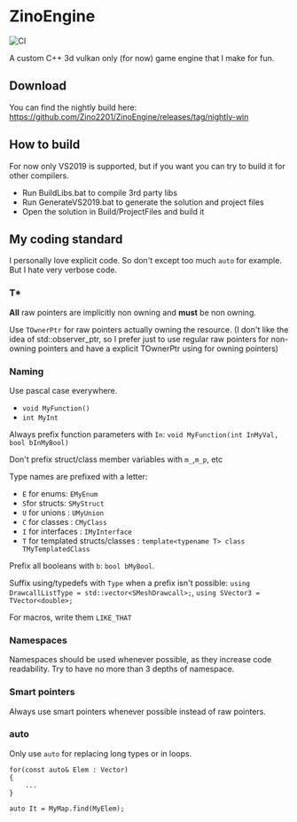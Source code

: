 # ZinoEngine

![CI](https://github.com/Zino2201/ZinoEngine/workflows/CI/badge.svg)

A custom C++ 3d vulkan only (for now) game engine that I make for fun.

## Download

You can find the nightly build here: https://github.com/Zino2201/ZinoEngine/releases/tag/nightly-win

## How to build

For now only VS2019 is supported, but if you want you can try to build it for other compilers.

- Run BuildLibs.bat to compile 3rd party libs
- Run GenerateVS2019.bat to generate the solution and project files
- Open the solution in Build/ProjectFiles and build it

## My coding standard

I personally love explicit code. So don't except too much `auto` for example. But I hate very verbose code.

### T*

**All** raw pointers are implicitly non owning and **must** be non owning. 

Use `TOwnerPtr` for raw pointers actually owning the resource.
(I don't like the idea of std::observer_ptr, so I prefer just to use regular raw pointers for non-owning pointers and have a explicit TOwnerPtr using for owning pointers)

### Naming

Use pascal case everywhere.

- `void MyFunction()`
- `int MyInt`

Always prefix function parameters with `In`: `void MyFunction(int InMyVal, bool bInMyBool)`

Don't prefix struct/class member variables with `m_`,`m_p`, etc


Type names are prefixed with a letter:

- `E` for enums: `EMyEnum`
- `S`for structs: `SMyStruct`
- `U` for unions : `UMyUnion`
- `C` for classes : `CMyClass`
- `I` for interfaces : `IMyInterface`
- `T` for templated structs/classes : `template<typename T> class TMyTemplatedClass`

Prefix all booleans with `b`: `bool bMyBool`.

Suffix using/typedefs with `Type` when a prefix isn't possible: `using DrawcallListType = std::vector<SMeshDrawcall>;`, `using SVector3 = TVector<double>;`

For macros, write them `LIKE_THAT`

### Namespaces
Namespaces should be used whenever possible, as they increase code readability. Try to have no more than 3 depths of namespace.


### Smart pointers

Always use smart pointers whenever possible instead of raw pointers.

### auto
Only use `auto` for replacing long types or in loops.

    for(const auto& Elem : Vector)
    {
        ...
    }

    auto It = MyMap.find(MyElem);


